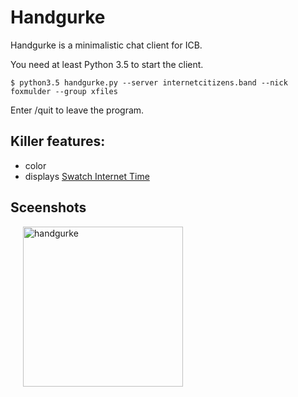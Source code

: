 # Handgurke

Handgurke is a minimalistic chat client for ICB.

You need at least Python 3.5 to start the client.

```
$ python3.5 handgurke.py --server internetcitizens.band --nick foxmulder --group xfiles
```

Enter /quit to leave the program.

## Killer features:
* color
* displays [Swatch Internet Time](https://www.swatch.com/en\_us/internet-time/)

## Sceenshots

<div id="screenshots" style="padding-left:20px;">
  <a href="/images/handgurke.png" class="thumbnail" data-lightbox="handgurke"><img class="thumbnail" style="width:256px;" src="/images/handgurke.png" alt="handgurke" /></a>
</div>
